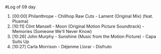 #Log of 09 day

1. [00:00] Philanthrope - Chillhop Raw Cuts - Lament (Original Mix) (feat. Plusma)
1. [10:11] Clint Mansell - Moon (Original Motion Picture Soundtrack) - Memories (Someone We'll Never Know)
1. [10:26] John Murphy - Sunshine (Music from the Motion Picture) - Capa Suits Up
1. [10:27] Carla Morrison - Déjenme Llorar - Disfruto
